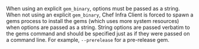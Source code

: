 When using an explicit `gem_binary`, options must be passed as a string.
When not using an explicit `gem_binary`, Chef Infra Client is forced to
spawn a gems process to install the gems (which uses more system
resources) when options are passed as a string. String options are
passed verbatim to the gems command and should be specified just as if
they were passed on a command line. For example, `--prerelease` for a
pre-release gem.